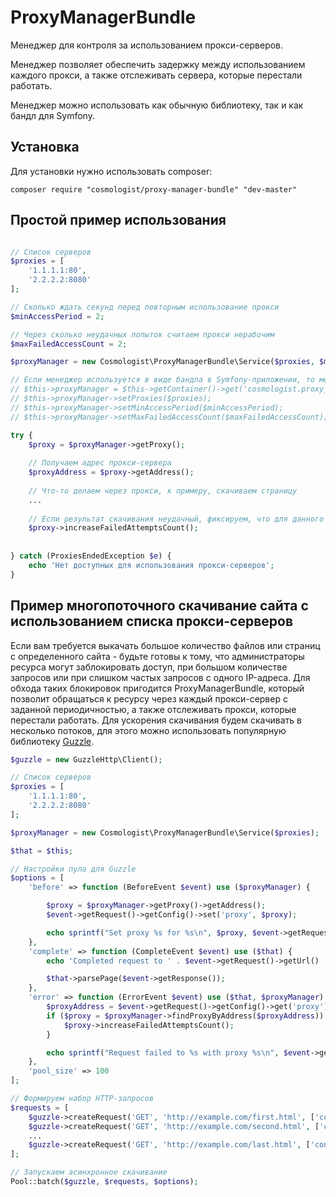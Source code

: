 # ProxyManagerBundle
Менеджер для контроля за использованием прокси-серверов.

Менеджер позволяет обеспечить задержку между использованием каждого прокси, а также отслеживать сервера, которые перестали работать. 

Менеджер можно использовать как обычную библиотеку, так и как бандл для Symfony.

## Установка
Для установки нужно использовать composer:
```
composer require "cosmologist/proxy-manager-bundle" "dev-master"
```

## Простой пример использования
```php

// Список серверов
$proxies = [
	'1.1.1.1:80',
    '2.2.2.2:8080'
];

// Сколько ждать секунд перед повторным использование прокси
$minAccessPeriod = 2;

// Через сколько неудачных попыток считаем прокси нерабочим
$maxFailedAccessCount = 2;

$proxyManager = new Cosmologist\ProxyManagerBundle\Service($proxies, $minAccessPeriod, $maxFailedAccessCount);

// Если менеджер используется в виде бандла в Symfony-приложении, то можно использовать соответствующий сервис
// $this->proxyManager = $this->getContainer()->get('cosmologist.proxy_manager');
// $this->proxyManager->setProxies($proxies);
// $this->proxyManager->setMinAccessPeriod($minAccessPeriod);
// $this->proxyManager->setMaxFailedAccessCount($maxFailedAccessCount);

try {
	$proxy = $proxyManager->getProxy();
    
    // Получаем адрес прокси-сервера
    $proxyAddress = $proxy->getAddress();
    
    // Что-то делаем через прокси, к примеру, скачиваем страницу
    ...
    
    // Если результат скачивания неудачный, фиксируем, что для данного прокси была неудачная попытка
    $proxy->increaseFailedAttemptsCount();
    
    
} catch (ProxiesEndedException $e) {
	echo 'Нет доступных для использования прокси-серверов';
}
```

## Пример многопоточного скачивание сайта с использованием списка прокси-серверов
Если вам требуется выкачать большое количество файлов или страниц с определенного сайта - будьте готовы к тому, что администраторы ресурса могут заблокировать доступ, при большом количестве запросов или при слишком частых запросов с одного IP-адреса. Для обхода таких блокировок пригодится ProxyManagerBundle, который позволит обращаться к ресурсу через каждый прокси-сервер с заданной периодичностью, а также отслеживать прокси, которые перестали работать.
Для ускорения скачивания будем скачивать в несколько потоков, для этого можно использовать популярную библиотеку [Guzzle](https://github.com/guzzle/guzzle).

```php
$guzzle = new GuzzleHttp\Client();

// Список серверов
$proxies = [
	'1.1.1.1:80',
    '2.2.2.2:8080'
];

$proxyManager = new Cosmologist\ProxyManagerBundle\Service($proxies);

$that = $this;

// Настройки пула для Guzzle
$options = [
    'before' => function (BeforeEvent $event) use ($proxyManager) {

        $proxy = $proxyManager->getProxy()->getAddress();
        $event->getRequest()->getConfig()->set('proxy', $proxy);

        echo sprintf("Set proxy %s for %s\n", $proxy, $event->getRequest()->getUrl());
    },
    'complete' => function (CompleteEvent $event) use ($that) {
        echo 'Completed request to ' . $event->getRequest()->getUrl() . "\n";

        $that->parsePage($event->getResponse());
    },
    'error' => function (ErrorEvent $event) use ($that, $proxyManager) {
        $proxyAddress = $event->getRequest()->getConfig()->get('proxy');
        if ($proxy = $proxyManager->findProxyByAddress($proxyAddress)) {
            $proxy->increaseFailedAttemptsCount();
        }

        echo sprintf("Request failed to %s with proxy %s\n", $event->getRequest()->getUrl(), $proxyAddress);
    },
    'pool_size' => 100
];

// Формируем набор HTTP-запросов
$requests = [
    $guzzle->createRequest('GET', 'http://example.com/first.html', ['connect_timeout' => 10, 'timeout' => 20]),
    $guzzle->createRequest('GET', 'http://example.com/second.html', ['connect_timeout' => 10, 'timeout' => 20]),
    ...
    $guzzle->createRequest('GET', 'http://example.com/last.html', ['connect_timeout' => 10, 'timeout' => 20])
];

// Запускаем асинхронное скачивание
Pool::batch($guzzle, $requests, $options);
```